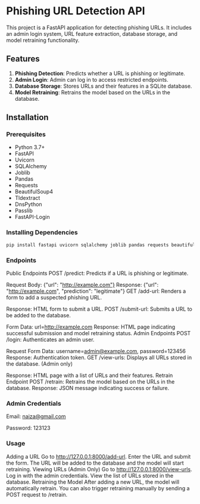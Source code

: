 # Phishing URL Detection API

This project is a FastAPI application for detecting phishing URLs. It includes an admin login system, URL feature extraction, database storage, and model retraining functionality.

## Features

1. **Phishing Detection**: Predicts whether a URL is phishing or legitimate.
2. **Admin Login**: Admin can log in to access restricted endpoints.
3. **Database Storage**: Stores URLs and their features in a SQLite database.
4. **Model Retraining**: Retrains the model based on the URLs in the database.

## Installation

### Prerequisites

- Python 3.7+
- FastAPI
- Uvicorn
- SQLAlchemy
- Joblib
- Pandas
- Requests
- BeautifulSoup4
- Tldextract
- DnsPython
- Passlib
- FastAPI-Login

### Installing Dependencies

```bash
pip install fastapi uvicorn sqlalchemy joblib pandas requests beautifulsoup4 tldextract dnspython passlib fastapi-login
```
### Endpoints
Public Endpoints
POST /predict: Predicts if a URL is phishing or legitimate.

Request Body: {"url": "http://example.com"}
Response: {"url": "http://example.com", "prediction": "legitimate"}
GET /add-url: Renders a form to add a suspected phishing URL.

Response: HTML form to submit a URL.
POST /submit-url: Submits a URL to be added to the database.

Form Data: url=http://example.com
Response: HTML page indicating successful submission and model retraining status.
Admin Endpoints
POST /login: Authenticates an admin user.

Request Form Data: username=admin@example.com, password=123456
Response: Authentication token.
GET /view-urls: Displays all URLs stored in the database. (Admin only)

Response: HTML page with a list of URLs and their features.
Retrain Endpoint
POST /retrain: Retrains the model based on the URLs in the database.
Response: JSON message indicating success or failure.

### Admin Credentials
Email: naiza@gmail.com 

Password: 123123


### Usage
Adding a URL
Go to http://127.0.0.1:8000/add-url.
Enter the URL and submit the form.
The URL will be added to the database and the model will start retraining.
Viewing URLs (Admin Only)
Go to http://127.0.0.1:8000/view-urls.
Log in with the admin credentials.
View the list of URLs stored in the database.
Retraining the Model
After adding a new URL, the model will automatically retrain.
You can also trigger retraining manually by sending a POST request to /retrain.
